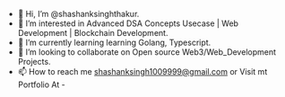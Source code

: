 - 👋 Hi, I’m @shashanksinghthakur.
- 👀 I’m interested in Advanced DSA Concepts Usecase | Web Development | Blockchain Development.
- 🌱 I’m currently learning learning Golang, Typescript.
- 💞️ I’m looking to collaborate on Open source Web3/Web_Development Projects.
- 📫 How to reach me shashanksingh1009999@gmail.com or Visit mt Portfolio At - 

<!---
shashanksinghthakur/shashanksinghthakur is a ✨ special ✨ repository because its `README.md` (this file) appears on your GitHub profile.
You can click the Preview link to take a look at your changes.
--->
